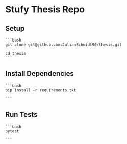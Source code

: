 # Stufy Thesis Repo

## Setup

    ```bash
    git clone git@github.com:JulianSchmidt96/thesis.git

    cd thesis
    ```
## Install Dependencies

    ```bash
    pip install -r requirements.txt

    ```
## Run Tests

    ```bash
    pytest
    
    ```
